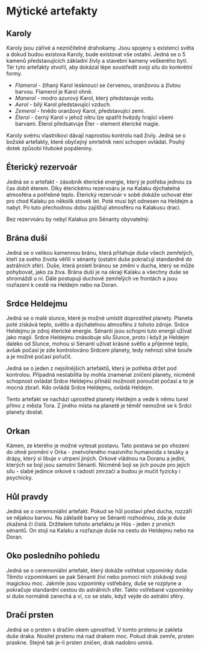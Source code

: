 # Mýtické artefakty

## Karoly

Karoly jsou zářivé a nezničitelné drahokamy.
Jsou spojeny s existencí světa a dokud budou existova Karoly, bude existovat vše ostatní.
Jedná se o 5 kamenů představujících základní živly a stavební kameny veškerého bytí.
Tér tyto artefakty stvořil, aby dokázal lépe soustředit svoji sílu do konkrétní formy.

* *Flamerol* - žíhaný Karol lesknoucí se červenou, oranžovou a žlutou barvou. Flamerol je Karol ohně.
* *Manerol* - modro azurový Karol, který představuje vodu.
* *Aerol* - bílý Karol představující vzduch.
* *Zemerol* - hnědo oranžový Karol, představující zemi.
* *Éterol* - černý Karol v jehož nitru lze spatřit hvězdy hrající všemi barvami.
Éterol předsatvuje Éter - element éterické magie.

Karoly svému vlastníkovi dávají naprostou kontrolu nad živly. Jedná se o božské artefakty, které obyčejný smrtelník není schopen ovládat. Pouhý dotek způsobí hluboké popáleniny.

## Éterický rezervoár

Jedná se o artefakt - zásobník éterické energie, který je potřeba jednou za čas dobít éterem.
Díky éterickému rezervoáru je na Kalaku dýchatelná atmosféra a potřebné teplo.
Éterický rezervoár v sobě dokáže uchovat éter pro chod Kalaku po několik stovek let.
Poté musí být odnesen na Heldejm a nabyt.
Po tuto přechodnou dobu zajišťují atmosféru na Kalakusu draci.

Bez rezervoáru by nebyl Kalakus pro Sénanty obyvatelný.

## Brána duší

Jedná se o velikou kamennou bránu, která přitahuje duše všech zemřelých, kteří za svého života věřili v sénanty (ostatní duše pokračují standardně do astrálních sfér).
Duše, která proletí bránou se změní v ducha, který se může pohybovat, jako za živa.
Brána duší je na okraji Kalaku a všechny duše se shromáždí u ní.
Dále postupují duchové zemřelých ve frontách a jsou rozřazeni k cestě na Heldejm nebo na Doran.

## Srdce Heldejmu

Jedná se o malé slunce, které je možné umístit doprostřed planety.
Planeta poté získává teplo, světlo a dýchatelnou atmosféru z tohoto zdroje.
Srdce Heldejmu je zdroj éterické energie.
Sénanti jsou schopni tuto energii užívat jako magii.
Srdce Heldejmu znásobuje sílu Slunce, proto i když je Heldejm daleko od Slunce, mohou si Sénanti užívat krásné světlo a příjemné teplo, avšak počasí je zde kontrolováno Srdcem planety, tedy nehrozí silné bouře a je možné počasí pořučit.

Jedná se o jeden z nejsilnějších artefaktů, který je potřeba držet pod kontrolou.
Případná nestabilita by mohla znamenat zničení planety, nicméně schopnost ovládat Srdce Heldejmu přináší možnosti poroučet počasí a to je mocná zbraň.
Kdo ovládá Srdce Heldejmu, ovládá Heldejm.

Tento artefakt se nachází uprostřed planety Heldejm a vede k němu tunel přímo z města Tora.
Z jiného místa na planetě je téměř nemožné se k Srdci planety dostat.

## Orkan

Kámen, ze kterého je možné vytesat postavu.
Tato postava se po vhození do ohně promění v Orka - znetvořeného masivního humanoida s tesáky a drápy, který si libuje v utrpení jiných.
Orkové vládnou na Doranu a jediní, kterých se bojí jsou samotní Sénanti.
Nicméně bojí se jich pouze pro jejich sílu - slabé jedince orkové s radostí zmrzačí a budou je mučit fyzicky i psychicky.

## Hůl pravdy

Jedná se o ceremoniální artefakt.
Pokud se hůl postaví před ducha, rozzáří se nějakou barvou.
Na základě barvy se Sénanti rozhodnou, zda je duše zkažená či čistá.
Držitelem tohoto artefaktu je Hós - jeden z prvních sénantů.
On stojí na Kalaku a rozřazuje duše na cestu do Heldejmu nebo na Doran.

## Oko posledního pohledu

Jedná se o ceremoniální artefakt, který dokáže vstřebat vzpomínky duše.
Těmito vzpomínkami se pak Sénanti živí nebo pomocí nich získávají svojí magickou moc. Jakmile jsou vzpomínky vstřebány, duše se rozplyne a pokračuje standardní cestou do astrálních sfér. Takto vstřebané vzpomínky si duše normálně zanechá a ví, co se stalo, když vejde do astrální sféry.

## Dračí prsten

Jedná se o prsten s dračím okem uprostřed. V tomto prstenu je zakleta duše draka. Nositel prstenu má nad drakem moc. Pokud drak zemře, prsten praskne. Stejně tak je-li prsten zničen, drak nadobro umírá.
